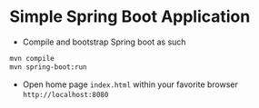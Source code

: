 # Simple Spring Boot Application

- Compile and bootstrap Spring boot as such

```bash
mvn compile
mvn spring-boot:run
```

- Open home page `index.html` within your favorite browser `http://localhost:8080`